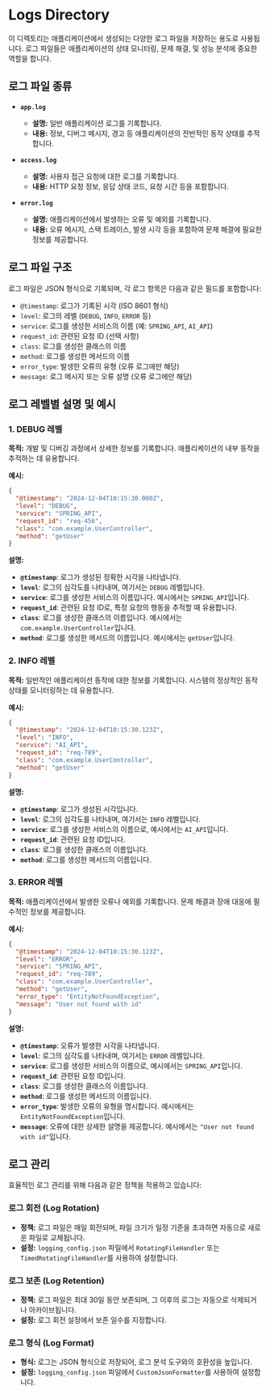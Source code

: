 # Logs Directory

이 디렉토리는 애플리케이션에서 생성되는 다양한 로그 파일을 저장하는 용도로 사용됩니다. 로그 파일들은 애플리케이션의 상태 모니터링, 문제 해결, 및 성능 분석에 중요한 역할을 합니다.

## 로그 파일 종류

- **`app.log`**
  - **설명:** 일반 애플리케이션 로그를 기록합니다.
  - **내용:** 정보, 디버그 메시지, 경고 등 애플리케이션의 전반적인 동작 상태를 추적합니다.

- **`access.log`**
  - **설명:** 사용자 접근 요청에 대한 로그를 기록합니다.
  - **내용:** HTTP 요청 정보, 응답 상태 코드, 요청 시간 등을 포함합니다.

- **`error.log`**
  - **설명:** 애플리케이션에서 발생하는 오류 및 예외를 기록합니다.
  - **내용:** 오류 메시지, 스택 트레이스, 발생 시각 등을 포함하여 문제 해결에 필요한 정보를 제공합니다.

## 로그 파일 구조

로그 파일은 JSON 형식으로 기록되며, 각 로그 항목은 다음과 같은 필드를 포함합니다:

- `@timestamp`: 로그가 기록된 시각 (ISO 8601 형식)
- `level`: 로그의 레벨 (`DEBUG`, `INFO`, `ERROR` 등)
- `service`: 로그를 생성한 서비스의 이름 (예: `SPRING_API`, `AI_API`)
- `request_id`: 관련된 요청 ID (선택 사항)
- `class`: 로그를 생성한 클래스의 이름
- `method`: 로그를 생성한 메서드의 이름
- `error_type`: 발생한 오류의 유형 (오류 로그에만 해당)
- `message`: 로그 메시지 또는 오류 설명 (오류 로그에만 해당)

## 로그 레벨별 설명 및 예시

### 1. DEBUG 레벨

**목적:** 개발 및 디버깅 과정에서 상세한 정보를 기록합니다. 애플리케이션의 내부 동작을 추적하는 데 유용합니다.

**예시:**

```json
{
  "@timestamp": "2024-12-04T10:15:30.000Z",
  "level": "DEBUG",
  "service": "SPRING_API",
  "request_id": "req-456",
  "class": "com.example.UserController",
  "method": "getUser"
}
```

**설명:**

- **`@timestamp`**: 로그가 생성된 정확한 시각을 나타냅니다.
- **`level`**: 로그의 심각도를 나타내며, 여기서는 `DEBUG` 레벨입니다.
- **`service`**: 로그를 생성한 서비스의 이름입니다. 예시에서는 `SPRING_API`입니다.
- **`request_id`**: 관련된 요청 ID로, 특정 요청의 행동을 추적할 때 유용합니다.
- **`class`**: 로그를 생성한 클래스의 이름입니다. 예시에서는 `com.example.UserController`입니다.
- **`method`**: 로그를 생성한 메서드의 이름입니다. 예시에서는 `getUser`입니다.

### 2. INFO 레벨

**목적:** 일반적인 애플리케이션 동작에 대한 정보를 기록합니다. 시스템의 정상적인 동작 상태를 모니터링하는 데 유용합니다.

**예시:**

```json
{
  "@timestamp": "2024-12-04T10:15:30.123Z",
  "level": "INFO",
  "service": "AI_API",
  "request_id": "req-789",
  "class": "com.example.UserController",
  "method": "getUser"
}
```

**설명:**

- **`@timestamp`**: 로그가 생성된 시각입니다.
- **`level`**: 로그의 심각도를 나타내며, 여기서는 `INFO` 레벨입니다.
- **`service`**: 로그를 생성한 서비스의 이름으로, 예시에서는 `AI_API`입니다.
- **`request_id`**: 관련된 요청 ID입니다.
- **`class`**: 로그를 생성한 클래스의 이름입니다.
- **`method`**: 로그를 생성한 메서드의 이름입니다.

### 3. ERROR 레벨

**목적:** 애플리케이션에서 발생한 오류나 예외를 기록합니다. 문제 해결과 장애 대응에 필수적인 정보를 제공합니다.

**예시:**

```json
{
  "@timestamp": "2024-12-04T10:15:30.123Z",
  "level": "ERROR",
  "service": "SPRING_API",
  "request_id": "req-789",
  "class": "com.example.UserController",
  "method": "getUser",
  "error_type": "EntityNotFoundException",
  "message": "User not found with id"
}
```

**설명:**

- **`@timestamp`**: 오류가 발생한 시각을 나타냅니다.
- **`level`**: 로그의 심각도를 나타내며, 여기서는 `ERROR` 레벨입니다.
- **`service`**: 로그를 생성한 서비스의 이름으로, 예시에서는 `SPRING_API`입니다.
- **`request_id`**: 관련된 요청 ID입니다.
- **`class`**: 로그를 생성한 클래스의 이름입니다.
- **`method`**: 로그를 생성한 메서드의 이름입니다.
- **`error_type`**: 발생한 오류의 유형을 명시합니다. 예시에서는 `EntityNotFoundException`입니다.
- **`message`**: 오류에 대한 상세한 설명을 제공합니다. 예시에서는 `"User not found with id"`입니다.

## 로그 관리

효율적인 로그 관리를 위해 다음과 같은 정책을 적용하고 있습니다:

### 로그 회전 (Log Rotation)

- **정책:** 로그 파일은 매일 회전되며, 파일 크기가 일정 기준을 초과하면 자동으로 새로운 파일로 교체됩니다.
- **설정:** `logging_config.json` 파일에서 `RotatingFileHandler` 또는 `TimedRotatingFileHandler`를 사용하여 설정합니다.

### 로그 보존 (Log Retention)

- **정책:** 로그 파일은 최대 30일 동안 보존되며, 그 이후의 로그는 자동으로 삭제되거나 아카이브됩니다.
- **설정:** 로그 회전 설정에서 보존 일수를 지정합니다.

### 로그 형식 (Log Format)

- **형식:** 로그는 JSON 형식으로 저장되어, 로그 분석 도구와의 호환성을 높입니다.
- **설정:** `logging_config.json` 파일에서 `CustomJsonFormatter`를 사용하여 설정합니다.